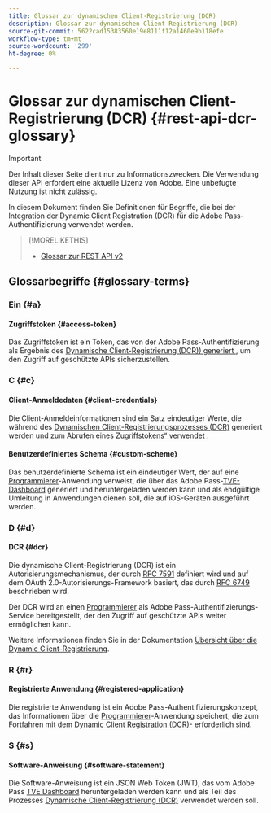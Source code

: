 ```yaml
---
title: Glossar zur dynamischen Client-Registrierung (DCR)
description: Glossar zur dynamischen Client-Registrierung (DCR)
source-git-commit: 5622cad15383560e19e8111f12a1460e9b118efe
workflow-type: tm+mt
source-wordcount: '299'
ht-degree: 0%

---
```


# Glossar zur dynamischen Client-Registrierung (DCR) {#rest-api-dcr-glossary}

>[!IMPORTANT]
>
> Der Inhalt dieser Seite dient nur zu Informationszwecken. Die Verwendung dieser API erfordert eine aktuelle Lizenz von Adobe. Eine unbefugte Nutzung ist nicht zulässig.

In diesem Dokument finden Sie Definitionen für Begriffe, die bei der Integration der Dynamic Client Registration (DCR) für die Adobe Pass-Authentifizierung verwendet werden.

>[!MORELIKETHIS]
> 
> * [Glossar zur REST API v2](/help/authentication/integration-guide-programmers/rest-apis/rest-api-v2/rest-api-v2-glossary.md)

## Glossarbegriffe {#glossary-terms}

### Ein {#a}

#### Zugriffstoken {#access-token}

Das Zugriffstoken ist ein Token, das von der Adobe Pass-Authentifizierung als Ergebnis des [Dynamische Client-Registrierung (DCR)) generiert &#x200B;](#dcr), um den Zugriff auf geschützte APIs sicherzustellen.

### C {#c}

#### Client-Anmeldedaten {#client-credentials}

Die Client-Anmeldeinformationen sind ein Satz eindeutiger Werte, die während des [Dynamischen Client-Registrierungsprozesses (DCR)](#dcr) generiert werden und zum Abrufen eines [Zugriffstokens“ verwendet &#x200B;](#access-token).

#### Benutzerdefiniertes Schema {#custom-scheme}

Das benutzerdefinierte Schema ist ein eindeutiger Wert, der auf eine [Programmierer](/help/authentication/integration-guide-programmers/rest-apis/rest-api-v2/rest-api-v2-glossary.md#programmer)-Anwendung verweist, die über das Adobe Pass-[TVE-Dashboard](/help/authentication/integration-guide-programmers/rest-apis/rest-api-v2/rest-api-v2-glossary.md#tve-dashboard) generiert und heruntergeladen werden kann und als endgültige Umleitung in Anwendungen dienen soll, die auf iOS-Geräten ausgeführt werden.

### D {#d}

#### DCR {#dcr}

Die dynamische Client-Registrierung (DCR) ist ein Autorisierungsmechanismus, der durch [RFC 7591](https://datatracker.ietf.org/doc/html/rfc7591) definiert wird und auf dem OAuth 2.0-Autorisierungs-Framework basiert, das durch [RFC 6749](https://datatracker.ietf.org/doc/html/rfc6749) beschrieben wird.

Der DCR wird an einen [Programmierer](/help/authentication/integration-guide-programmers/rest-apis/rest-api-v2/rest-api-v2-glossary.md#programmer) als Adobe Pass-Authentifizierungs-Service bereitgestellt, der den Zugriff auf geschützte APIs weiter ermöglichen kann.

Weitere Informationen finden Sie in der Dokumentation [Übersicht über die Dynamic Client-Registrierung](/help/authentication/integration-guide-programmers/rest-apis/rest-api-dcr/dynamic-client-registration-overview.md).

### R {#r}

#### Registrierte Anwendung {#registered-application}

Die registrierte Anwendung ist ein Adobe Pass-Authentifizierungskonzept, das Informationen über die [Programmierer](/help/authentication/integration-guide-programmers/rest-apis/rest-api-v2/rest-api-v2-glossary.md#programmer)-Anwendung speichert, die zum Fortfahren mit dem [Dynamic Client Registration (DCR)-](#dcr) erforderlich sind.

### S {#s}

#### Software-Anweisung {#software-statement}

Die Software-Anweisung ist ein JSON Web Token (JWT), das vom Adobe Pass [TVE Dashboard](/help/authentication/integration-guide-programmers/rest-apis/rest-api-v2/rest-api-v2-glossary.md#tve-dashboard) heruntergeladen werden kann und als Teil des Prozesses [Dynamische Client-Registrierung (DCR)](#dcr) verwendet werden soll.
